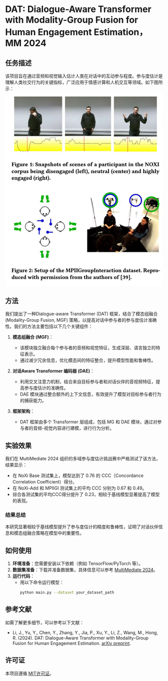 # DAT: Dialogue-Aware Transformer with Modality-Group Fusion for Human Engagement Estimation，MM 2024

## 任务描述

该项目旨在通过音频和视觉输入估计人类在对话中的互动参与程度。参与度估计是理解人类社交行为的关键指标，广泛应用于情感计算和人机交互等领域。如下图所示：
![Human Engagement Estimation](https://github.com/MSA-LMC/DAT/blob/main/data_vis.jpg)


## 方法

我们提出了一种Dialogue-aware Transformer (DAT) 框架，结合了模态组融合 (Modality-Group Fusion, MGF) 策略，以提高对话中参与者的参与度估计准确性。我们的方法主要包括以下几个关键组件：

1. **模态组融合 (MGF)**：
   - 该模块独立融合每个参与者的音频和视觉特征，生成深层、语言独立的特征表示。
   - 通过减少冗余信息，优化模态间的特征整合，提升模型性能和鲁棒性。

2. **对话Aware Transformer 编码器 (DAE)**：
   - 利用交叉注意力机制，结合来自目标参与者和对话伙伴的音视频特征，提高参与度估计的准确性。
   - DAE 模块通过整合额外的上下文信息，有效提升了模型对目标参与者行为的捕获能力。

3. **框架架构**：
   - DAT 框架由多个 Transformer 层组成，包括 MG 和 DAE 模块，通过对参与者的音频-视觉内容进行建模，进行行为分析。

## 实验效果

我们在 MultiMediate 2024 组织的多域参与度估计挑战赛中严格测试了该方法，结果显示：

- 在 NoXi Base 测试集上，模型达到了 0.76 的 CCC（Concordance Correlation Coefficient）得分。
- 在 NoXi-Add 和 MPIIGI 测试集上的平均 CCC 分别为 0.67 和 0.49。
- 综合各测试集的平均CCC得分提升了 0.23，相较于基线模型显著提高了模型的表现。

### 结果总结

本研究显著相较于基线模型提升了参与度估计的精度和鲁棒性，证明了对话伙伴信息和模态组融合策略在模型中的重要性。

## 如何使用

1. **环境准备**：您需要安装以下依赖（例如 TensorFlow/PyTorch 等）。
2. **数据集准备**：下载并准备数据集，具体信息可以参考 [MultiMediate 2024](https://doi.org/10.1145/3664647.3689004)。
3. **运行代码**：
   - 用以下命令运行模型：
     ```bash
     python main.py --dataset your_dataset_path
     ```

## 参考文献

如需了解更多细节，可以参考以下文献：
- Li, J., Yu, Y., Chen, Y., Zhang, Y., Jia, P., Xu, Y., Li, Z., Wang, M., Hong, R. (2024). DAT: Dialogue-Aware Transformer with Modality-Group Fusion for Human Engagement Estimation. [arXiv preprint](https://arxiv.org/abs/xxxx.xxxxx).

## 许可证

本项目遵循 [MIT许可证](LICENSE)。



